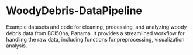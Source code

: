 # WoodyDebris-DataPipeline
Example datasets and code for cleaning, processing, and analyzing woody debris data from BCI50ha, Panama. It provides a streamlined workflow for handling the raw data, including functions for preprocessing, visualization analysis. 
